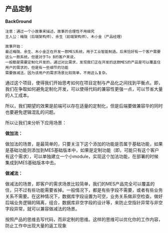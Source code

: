 ## 产品定制

**BackGround**

```
注意：通过一个小故事来描述，故事的合理性不用细究
主人公：梅陇（后端架构师）、余生（前端架构师）、木小金（产品经理）

故事开始：
最近梅陇、余生、木小金正在开发一款MES系统，用于工业智能制造。后来恰好有一个客户需要这么一款系统，但是对于To B的客户来说，
一般都是需要定制化开发的，通过对比需求，发现我们正在开发的这款MES的产品是可以覆盖住用户的需求的，但是有一些细节的功能
需要做减法，因为该用户的需求场景比较简单，不用这么复杂。
```

通过这个项目，使得我们开始思考如何在项目定制与产品化之间找到平衡点。即，我们在争取如何避免定制化开发，可以使得代码的兼容性更强一点，可以节省大量的人工成本。

所以，我们期望的效果是前端可以存在适量的定制化，但是后端要做兼容华的同时也要避免逻辑混乱的问题。

所以让我们来分析下应用场景：

**做加法：**

做加法的场景，是最简单的，只要关注下这个添加的功能是否属于基础功能，如果是基础功能则添加到MES基础版本中，如果是定制功能（即，可能只有这个客户有这个需求），可以单独建立一个小module，实现这个加法功能，在部署的时候集成到MES基础版本中去。

**做减法：**

做减法的场景，即客户的需求场景比较简单，我们的MES产品完全可以覆盖的住，只不过有些功能需要省掉。一般情况下，都是有些字段不需要，或者有些业务关系不需要。在这种情况下，数据库字段设置为可空，业务关系做非空检查。做好后端业务逻辑的隔离，组合，数据库非空字段的设计等，来防止空指针异常与非空字段异常，就可以兼容做减法的场景。   

按照产品的思维去写代码，而非定制的思维。这样的思维可以优化你的工作内容，防止工作中出现大量的返工现象
